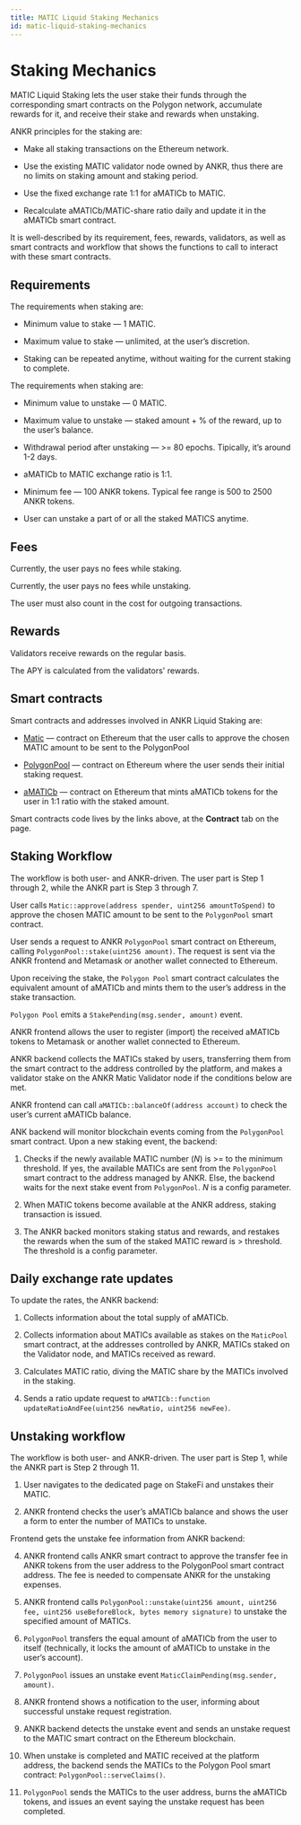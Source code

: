 ```yaml
---
title: MATIC Liquid Staking Mechanics
id: matic-liquid-staking-mechanics
---
```


# Staking Mechanics
MATIC Liquid Staking lets the user stake their funds through the corresponding smart contracts on the Polygon network, accumulate rewards for it, and receive their stake and rewards when unstaking.

ANKR principles for the staking are:

* Make all staking transactions on the Ethereum network.

* Use the existing MATIC validator node owned by ANKR, thus there are no limits on staking amount and staking period.

* Use the fixed exchange rate 1:1 for aMATICb to MATIC.

* Recalculate aMATICb/MATIC-share ratio daily and update it in the aMATICb smart contract.

It is well-described by its requirement, fees, rewards, validators, as well as smart contracts and workflow that shows the functions to call to interact with these smart contracts.


## Requirements
The requirements when staking are:

* Minimum value to stake — 1 MATIC.

* Maximum value to stake — unlimited, at the user’s discretion.

* Staking can be repeated anytime, without waiting for the current staking to complete.

The requirements when staking are:

* Minimum value to unstake — 0 MATIC.

* Maximum value to unstake — staked amount + % of the reward, up to the user’s balance.

* Withdrawal period after unstaking — >= 80 epochs. Tipically, it’s around 1-2 days.

* aMATICb to MATIC exchange ratio is 1:1.

* Minimum fee — 100 ANKR tokens. Typical fee range is 500 to 2500 ANKR tokens.

* User can unstake a part of or all the staked MATICS anytime.


## Fees
Currently, the user pays no fees while staking.

Currently, the user pays no fees while unstaking.

The user must also count in the cost for outgoing transactions.


## Rewards
Validators receive rewards on the regular basis. 

The APY is calculated from the validators' rewards.


## Smart contracts
Smart contracts and addresses involved in ANKR Liquid Staking are:

* [Matic](https://etherscan.io/address/0x7D1AfA7B718fb893dB30A3aBc0Cfc608AaCfeBB0) — contract on Ethereum that the user calls to approve the chosen MATIC amount to be sent to the PolygonPool

* [PolygonPool](https://etherscan.io/address/0xCfD4B4Bc15C8bF0Fd820B0D4558c725727B3ce89) — contract on Ethereum where the user sends their initial staking request.

* [aMATICb](https://etherscan.io/address/0x99534Ef705Df1FFf4e4bD7bbaAF9b0dFf038EbFe) — contract on Ethereum that mints aMATICb tokens for the user in 1:1 ratio with the staked amount.

Smart contracts code lives by the links above, at the **Contract** tab on the page.


## Staking Workflow
The workflow is both user- and ANKR-driven. The user part is Step 1 through 2, while the ANKR part is Step 3 through 7.

User calls `Matic::approve(address spender, uint256 amountToSpend)` to approve the chosen MATIC amount to be sent to the `PolygonPool` smart contract.

User sends a request to ANKR `PolygonPool` smart contract on Ethereum, calling `PolygonPool::stake(uint256 amount)`. The request is sent via the ANKR frontend and Metamask or another wallet connected to Ethereum.

Upon receiving the stake, the `Polygon Pool` smart contract calculates the equivalent amount of aMATICb and mints them to the user’s address in the stake transaction.

`Polygon Pool` emits a `StakePending(msg.sender, amount)` event.

ANKR frontend allows the user to register (import) the received aMATICb tokens to Metamask or another wallet connected to Ethereum.

ANKR backend collects the MATICs staked by users, transferring them from the smart contract to the address controlled by the platform, and makes a validator stake on the ANKR Matic Validator node if the conditions below are met.

ANKR frontend can call `aMATICb::balanceOf(address account)` to check the user’s current aMATICb balance.

ANK backend will monitor blockchain events coming from the `PolygonPool` smart contract. Upon a new staking event, the backend:

1. Checks if the newly available MATIC number (*N*) is >= to the minimum threshold. If yes, the available MATICs are sent from the `PolygonPool`  smart contract to the address managed by ANKR. Else, the backend waits for the next stake event from `PolygonPool`. *N* is a config parameter.

2. When MATIC tokens become available at the ANKR address, staking transaction is issued.

3. The ANKR backed monitors staking status and rewards, and restakes the rewards when the sum of the staked MATIC reward is > threshold. The threshold is a config parameter.


## Daily exchange rate updates
To update the rates, the ANKR backend:

1. Collects information about the total supply of aMATICb.

2. Collects information about MATICs available as stakes on the `MaticPool` smart contract, at the addresses controlled by ANKR, MATICs staked on the Validator node, and MATICs received as reward.

3. Calculates MATIC ratio, diving the MATIC share by the MATICs involved in the staking.

4. Sends a ratio update request to `aMATICb::function updateRatioAndFee(uint256 newRatio, uint256 newFee)`.


## Unstaking workflow

The workflow is both user- and ANKR-driven. The user part is Step 1, while the ANKR part is Step 2 through 11.

1. User navigates to the dedicated page on StakeFi and unstakes their MATIC.

2. ANKR frontend checks the user’s aMATICb balance and shows the user a form to enter the number of MATICs to unstake.

Frontend gets the unstake fee information from ANKR backend:

4. ANKR frontend calls ANKR smart contract to approve the transfer fee in ANKR tokens from the user address to the PolygonPool smart contract address. The fee is needed to compensate ANKR for the unstaking expenses.

5. ANKR frontend calls `PolygonPool::unstake(uint256 amount, uint256 fee, uint256 useBeforeBlock, bytes memory signature)` to unstake the specified amount of MATICs.

6. `PolygonPool` transfers the equal amount of aMATICb from the user to itself (technically, it locks the amount of aMATICb to unstake in the user’s account).

7. `PolygonPool` issues an unstake event `MaticClaimPending(msg.sender, amount)`.

8. ANKR frontend shows a notification to the user, informing about successful unstake request registration.

9. ANKR backend detects the unstake event and sends an unstake request to the MATIC smart contract on the Ethereum blockchain.

10. When unstake is completed and MATIC received at the platform address, the backend sends the MATICs to the Polygon Pool smart contract: `PolygonPool::serveClaims()`.

11. `PolygonPool` sends the MATICs to the user address, burns the aMATICb tokens, and issues an event saying the unstake request has been completed.